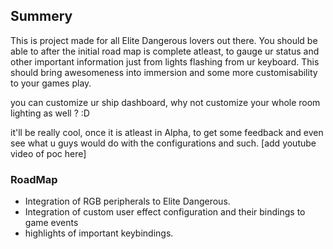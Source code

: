 ## Summery
This is project made for all Elite Dangerous lovers out there.
You should be able to after the initial road map is complete atleast, 
to gauge ur status and other important information just from lights flashing from ur keyboard.
This should bring awesomeness into immersion and some more customisability to your games play.

you can customize ur ship dashboard, why not customize your whole room lighting as well ? :D

it'll be really cool, once it is atleast in Alpha, to get some feedback and even see what u guys would do with the configurations and such.
[add youtube video of poc here]

### RoadMap
- Integration of RGB peripherals to Elite Dangerous.
- Integration of custom user effect configuration and their bindings to game events
- highlights of important keybindings.
